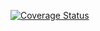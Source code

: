 
[![Coverage Status](https://coveralls.io/repos/github/OpenMAVN/MAVN.Service.RealEstateBonusAgent/badge.svg?branch=master)](https://coveralls.io/github/OpenMAVN/MAVN.Service.RealEstateBonusAgent?branch=master)